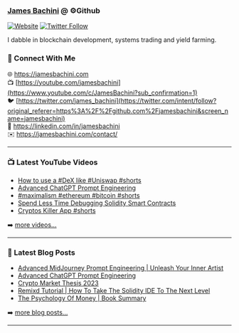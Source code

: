 ### [James Bachini][website] @ ⚙️Github

[![Website](https://img.shields.io/website?label=jamesbachini.com&style=for-the-badge&url=https%3A%2F%2Fjamesbachini.com)](https://jamesbachini.com)
[![Twitter Follow](https://img.shields.io/twitter/follow/james_bachini?color=1DA1F2&logo=twitter&style=for-the-badge)](https://twitter.com/intent/follow?original_referer=https%3A%2F%2Fgithub.com%2Fjamesbachini&screen_name=jamesbachini)

I dabble in blockchain development, systems trading and yield farming.

### 👋 Connect With Me

🌐 https://jamesbachini.com
<br />
📺 [https://youtube.com/jamesbachini](https://www.youtube.com/c/JamesBachini?sub_confirmation=1)
<br />
🐦 [https://twitter.com/james_bachini](https://twitter.com/intent/follow?original_referer=https%3A%2F%2Fgithub.com%2Fjamesbachini&screen_name=jamesbachini)
<br />
👔 https://linkedin.com/in/jamesbachini
<br />
✉️ https://jamesbachini.com/contact/

---

### 📺 Latest YouTube Videos

<!-- YOUTUBE:START -->
- [How to use a #DeX like #Uniswap #shorts](https://www.youtube.com/watch?v=Fd5fUyZLnrM)
- [Advanced ChatGPT Prompt Engineering](https://www.youtube.com/watch?v=bBiTR_1sEmI)
- [#maximalism #ethereum #bitcoin #shorts](https://www.youtube.com/watch?v=4RMVaCKXHT8)
- [Spend Less Time Debugging Solidity Smart Contracts](https://www.youtube.com/watch?v=wFdjVl05vuI)
- [Cryptos Killer App #shorts](https://www.youtube.com/watch?v=Bd7k4yxRWA0)
<!-- YOUTUBE:END -->

➡️ [more videos...](https://youtube.com/jamesbachini)

---

### 📝 Latest Blog Posts

<!-- BLOG-POST-LIST:START -->
- [Advanced MidJourney Prompt Engineering | Unleash Your Inner Artist](https://jamesbachini.com/advanced-midjourney-prompt-engineering/)
- [Advanced ChatGPT Prompt Engineering](https://jamesbachini.com/advanced-chatgpt-prompt-engineering/)
- [Crypto Market Thesis 2023](https://jamesbachini.com/crypto-market-thesis-2023/)
- [Remixd Tutorial | How To Take The Solidity IDE To The Next Level](https://jamesbachini.com/remixd-tutorial/)
- [The Psychology Of Money | Book Summary](https://jamesbachini.com/psychology-of-money/)
<!-- BLOG-POST-LIST:END -->

➡️ [more blog posts...](https://jamesbachini.com)

---

[website]: https://jamesbachini.com
[twitter]: https://twitter.com/james_bachini
[youtube]: https://youtube.com/jamesbachini
[linkedin]: https://linkedin.com/in/jamesbachini
